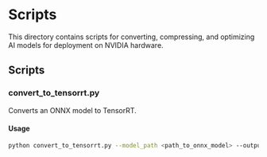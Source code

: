 # Scripts

This directory contains scripts for converting, compressing, and optimizing AI models for deployment on NVIDIA hardware.

## Scripts

### convert_to_tensorrt.py
Converts an ONNX model to TensorRT.

#### Usage
```bash
python convert_to_tensorrt.py --model_path <path_to_onnx_model> --output_path <path_to_save_tensorrt_engine>

